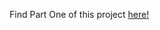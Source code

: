 Find Part One of this project [here!](https://aej6qm.github.io/Telling-Stories-with-Data/final_project_part_1_AnneJensen.html)

